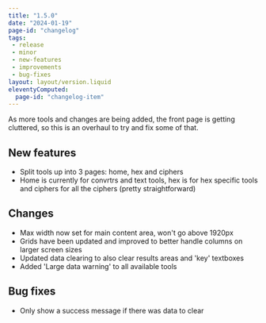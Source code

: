 ```yaml
---
title: "1.5.0"
date: "2024-01-19"
page-id: "changelog"
tags: 
 - release
 - minor
 - new-features
 - improvements
 - bug-fixes
layout: layout/version.liquid
eleventyComputed:
  page-id: "changelog-item"
---
```

As more tools and changes are being added, the front page is getting cluttered, so this is an overhaul to try and fix some of that.

## New features
- Split tools up into 3 pages: home, hex and ciphers
- Home is currently for convrtrs and text tools, hex is for hex specific tools and ciphers for all the ciphers (pretty straightforward)

## Changes
- Max width now set for main content area, won't go above 1920px
- Grids have been updated and improved to better handle columns on larger screen sizes
- Updated data clearing to also clear results areas and 'key' textboxes
- Added 'Large data warning' to all available tools

## Bug fixes
- Only show a success message if there was data to clear